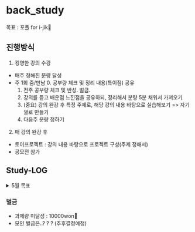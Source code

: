 # back_study

목표 : 포폴 for i-jik🌟

## 진행방식
1. 킹영한 강의 수강
  * 매주 정해진 분량 달성
  * 주 1회 줌/만남
    0. 공부량 체크 및 정리 내용(특이점) 공유
    1. 전주 공부량 체크 및 반성. 벌금.
    2. 강의를 듣고 배운점 느낀점을 공유하되, 정리해서 분량 5분 채워서 가져오기
    3. (중요) 강의 완강 후 특정 주제로, 해당 강의 내용 바탕으로 실습해보기 => 자기껄로 만들기
    4. 다음주 분량 정하기

2. 매 강의 완강 후
  * 토이프로젝트 : 강의 내용 바탕으로 프로젝트 구성(주제 정해서)
  * 공모전 참가

## Study-LOG
<details markdown="1">
<summary>5월 목표</summary>

* TOTAL : 스프링 핵심 원리 - 기본편
  - 세연 : 완강
  - 예희 : 400분

* 22/05/22 
  - 세연 : 66퍼 채워오기
  - 예희 : 200분 채워오기

* 22/05/29
  - 세연 : 100퍼 채워오기
  - 예희 : 400분 채워오기
</details>

### 벌금
  - 과제량 미달성 : 10000won💸
  - 모인 벌금은..? ? ? (추후결정예정)


